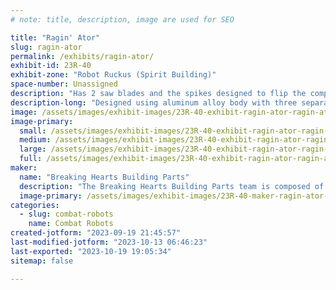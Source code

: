 ```yaml
---
# note: title, description, image are used for SEO

title: "Ragin' Ator"
slug: ragin-ator
permalink: /exhibits/ragin-ator/
exhibit-id: 23R-40
exhibit-zone: "Robot Ruckus (Spirit Building)"
space-number: Unassigned
description: "Has 2 saw blades and the spikes designed to flip the competitor. "
description-long: "Designed using aluminum alloy body with three separate motors, three spikes that act as a ramp for the opponent, and 2 saws. Two motors are for movement of the robot, and one is designated for the weapons drivetrain. "
image: /assets/images/exhibit-images/23R-40-exhibit-ragin-ator-ragin-ator-large.png
image-primary: 
  small: /assets/images/exhibit-images/23R-40-exhibit-ragin-ator-ragin-ator-small.png
  medium: /assets/images/exhibit-images/23R-40-exhibit-ragin-ator-ragin-ator-medium.png
  large: /assets/images/exhibit-images/23R-40-exhibit-ragin-ator-ragin-ator-large.png
  full: /assets/images/exhibit-images/23R-40-exhibit-ragin-ator-ragin-ator-full.png
maker: 
  name: "Breaking Hearts Building Parts"
  description: "The Breaking Hearts Building Parts team is composed of mechanical engineering students graduating in December from the University of Louisiana Lafayette. The robot we have designed and built is for our senior project."
  image-primary: /assets/images/exhibit-images/23R-40-maker-ragin-ator-mechanical-vertical-medium.png
categories: 
  - slug: combat-robots
    name: Combat Robots
created-jotform: "2023-09-19 21:45:57"
last-modified-jotform: "2023-10-13 06:46:23"
last-exported: "2023-10-19 19:05:34"
sitemap: false

---
```


